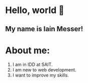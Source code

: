 # Hello, world 👋
## My name is Iain Messer!
# About me: 
1. I am in IDD at SAIT.
2. I am new to web development.
3. I want to improve my skills.
